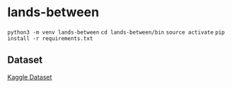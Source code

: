 # lands-between

`python3 -m venv lands-between`
`cd lands-between/bin`
`source activate`
`pip install -r requirements.txt`

## Dataset

[Kaggle Dataset](https://www.kaggle.com/datasets/robikscube/elden-ring-ultimate-dataset?resource=download)
